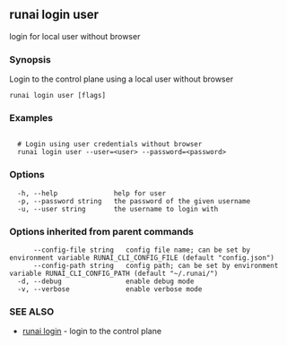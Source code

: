 ## runai login user

login for local user without browser

### Synopsis

Login to the control plane using a local user without browser

```
runai login user [flags]
```

### Examples

```

  # Login using user credentials without browser
  runai login user --user=<user> --password=<password>

```

### Options

```
  -h, --help              help for user
  -p, --password string   the password of the given username
  -u, --user string       the username to login with
```

### Options inherited from parent commands

```
      --config-file string   config file name; can be set by environment variable RUNAI_CLI_CONFIG_FILE (default "config.json")
      --config-path string   config path; can be set by environment variable RUNAI_CLI_CONFIG_PATH (default "~/.runai/")
  -d, --debug                enable debug mode
  -v, --verbose              enable verbose mode
```

### SEE ALSO

* [runai login](runai_login.md)	 - login to the control plane

